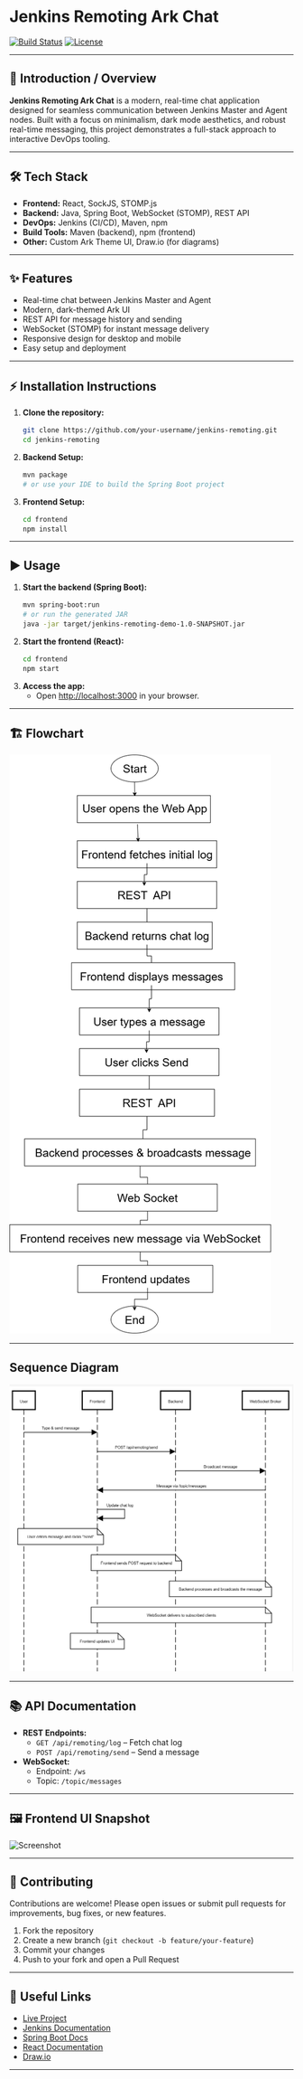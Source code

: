 # Jenkins Remoting Ark Chat

[![Build Status](https://img.shields.io/badge/build-passing-brightgreen)](https://github.com/your-repo)
[![License](https://img.shields.io/badge/license-MIT-blue)](LICENSE)
<!-- Add more badges as needed -->

---

## 🚀 Introduction / Overview

**Jenkins Remoting Ark Chat** is a modern, real-time chat application designed for seamless communication between Jenkins Master and Agent nodes. Built with a focus on minimalism, dark mode aesthetics, and robust real-time messaging, this project demonstrates a full-stack approach to interactive DevOps tooling.

---

## 🛠️ Tech Stack

- **Frontend:** React, SockJS, STOMP.js
- **Backend:** Java, Spring Boot, WebSocket (STOMP), REST API
- **DevOps:** Jenkins (CI/CD), Maven, npm
- **Build Tools:** Maven (backend), npm (frontend)
- **Other:** Custom Ark Theme UI, Draw.io (for diagrams)

---

## ✨ Features

- Real-time chat between Jenkins Master and Agent
- Modern, dark-themed Ark UI
- REST API for message history and sending
- WebSocket (STOMP) for instant message delivery
- Responsive design for desktop and mobile
- Easy setup and deployment

---

## ⚡ Installation Instructions

1. **Clone the repository:**
   ```sh
   git clone https://github.com/your-username/jenkins-remoting.git
   cd jenkins-remoting
   ```
2. **Backend Setup:**
   ```sh
   mvn package
   # or use your IDE to build the Spring Boot project
   ```
3. **Frontend Setup:**
   ```sh
   cd frontend
   npm install
   ```

---

## ▶️ Usage

1. **Start the backend (Spring Boot):**
   ```sh
   mvn spring-boot:run
   # or run the generated JAR
   java -jar target/jenkins-remoting-demo-1.0-SNAPSHOT.jar
   ```
2. **Start the frontend (React):**
   ```sh
   cd frontend
   npm start
   ```
3. **Access the app:**
   - Open [http://localhost:3000](http://localhost:3000) in your browser.

---

## 🏗️ Flowchart

<!-- Replace the link below with your actual Draw.io or image diagram -->
![Flowchart](Flowcharty.png)

---

## Sequence Diagram

<!-- Replace the link below with your actual Draw.io or image diagram -->
![Sequence Diagram](sequenceDiag.png)

---

## 📚 API Documentation

- **REST Endpoints:**
  - `GET /api/remoting/log` – Fetch chat log
  - `POST /api/remoting/send` – Send a message
- **WebSocket:**
  - Endpoint: `/ws`
  - Topic: `/topic/messages`

<!-- Add a link to full API docs if available -->

---

## 🖼️ Frontend UI Snapshot

<!-- Add screenshots of the UI here -->
![Screenshot](docs/screenshot.png)

---

## 🤝 Contributing

Contributions are welcome! Please open issues or submit pull requests for improvements, bug fixes, or new features.

1. Fork the repository
2. Create a new branch (`git checkout -b feature/your-feature`)
3. Commit your changes
4. Push to your fork and open a Pull Request

---


## 🔗 Useful Links

- [Live Project](https://your-live-project-url.com)
- [Jenkins Documentation](https://www.jenkins.io/doc/)
- [Spring Boot Docs](https://spring.io/projects/spring-boot)
- [React Documentation](https://reactjs.org/)
- [Draw.io](https://app.diagrams.net/)

---

